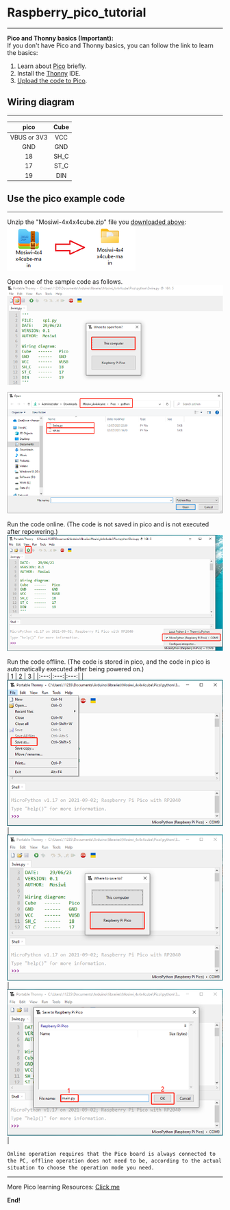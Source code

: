 # Raspberry_pico_tutorial  
-------------------------
**Pico and Thonny basics (Important):**        
If you don't have Pico and Thonny basics, you can follow the link to learn the basics:       
1. Learn about [Pico](https://docs.mosiwi.com/en/latest/raspberry/R1D0001_raspberry_pico/R1D0001_raspberry_pico.html) briefly.     
2. Install the [Thonny](https://docs.mosiwi.com/en/latest/raspberry/R1D0001_raspberry_pico/R1D0001_raspberry_pico.html#using-micropython-in-thonny) IDE.   
3. [Upload the code to Pico](https://docs.mosiwi.com/en/latest/raspberry/R1D0001_raspberry_pico/R1D0001_raspberry_pico.html#save-existing-files-or-folders-to-pico).   

## Wiring diagram
-----------------   
|      pico     |   Cube   |  
|      :--:     |   :--:   |   
|  VBUS or 3V3  |   VCC    |  
|      GND      |   GND    |  
|      18       |   SH_C   |  
|      17       |   ST_C   |  
|      19       |   DIN    |   

## Use the pico example code
----------------------------      
Unzip the "Mosiwi-4x4x4cube.zip" file you [downloaded above](./previous_tutorial.md#download-library-file):            
![Img](../_static/pico/img/1img.png)                

Open one of the sample code as follows.  
![Img](../_static/pico/img/2img.png)   
   
![Img](../_static/pico/img/3img.png)  

Run the code online. (The code is not saved in pico and is not executed after repowering.)    
![Img](../_static/pico/img/4img.png)

Run the code offline. (The code is stored in pico, and the code in pico is automatically executed after being powered on.)   
| 1 | 2 | 3 |
|:---:|:---:|:---:|
| ![Img](../_static/pico/img/5img.png) | ![Img](../_static/pico/img/6img.png) | ![Img](../_static/pico/img/7img.png) |

```{tip}
Online operation requires that the Pico board is always connected to the PC, offline operation does not need to be, according to the actual situation to choose the operation mode you need.
```

------------
More Pico learning Resources: [Click me](https://docs.mosiwi.com/projects/c1k0000/en/latest/pico_tutorial/basic_tutorial.html)

**End!** 